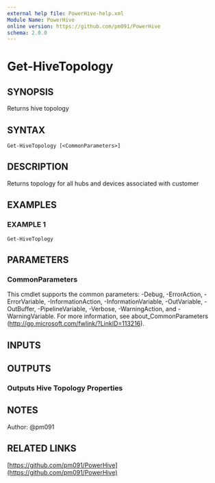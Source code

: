 ```yaml
---
external help file: PowerHive-help.xml
Module Name: PowerHive
online version: https://github.com/pm091/PowerHive
schema: 2.0.0
---
```


# Get-HiveTopology

## SYNOPSIS
Returns hive topology

## SYNTAX

```
Get-HiveTopology [<CommonParameters>]
```

## DESCRIPTION
Returns topology for all hubs and devices associated with customer

## EXAMPLES

### EXAMPLE 1
```
Get-HiveToplogy
```

## PARAMETERS

### CommonParameters
This cmdlet supports the common parameters: -Debug, -ErrorAction, -ErrorVariable, -InformationAction, -InformationVariable, -OutVariable, -OutBuffer, -PipelineVariable, -Verbose, -WarningAction, and -WarningVariable. For more information, see about_CommonParameters (http://go.microsoft.com/fwlink/?LinkID=113216).

## INPUTS

## OUTPUTS

### Outputs Hive Topology Properties

## NOTES
Author: @pm091

## RELATED LINKS

[https://github.com/pm091/PowerHive](https://github.com/pm091/PowerHive)

